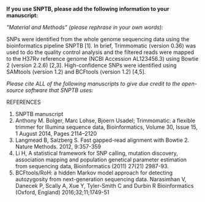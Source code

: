 **If you use SNPTB, please add the following information to your manuscript:**

_"Material and Methods" (please rephrase in your own words):_

SNPs were identified from the whole genome sequencing data using the bioinformatics pipeline SNPTB [1]. In brief, Trimmomatic (version 0.36) was used to do the quality control analysis and the filtered reads were mapped to the H37Rv reference genome (NCBI Accession AL123456.3) using Bowtie 2 (version 2.2.6) [2,3]. High-confidence SNPs were identified using SAMtools (version 1.2) and BCFtools (version 1.2) [4,5].



_Please cite ALL of the following manuscripts to give due credit to the open-source software that SNPTB uses:_

REFERENCES

1. SNPTB manuscript
2. Anthony M. Bolger, Marc Lohse, Bjoern Usadel; Trimmomatic: a flexible trimmer for Illumina sequence data, Bioinformatics, Volume 30, Issue 15, 1 August 2014, Pages 2114–2120
3. Langmead B, Salzberg S. Fast gapped-read alignment with Bowtie 2. Nature Methods. 2012, 9:357-359
4. Li H, A statistical framework for SNP calling, mutation discovery, association mapping and population genetical parameter estimation from sequencing data, Bioinformatics (2011) 27(21) 2987-93.
5. BCFtools/RoH: a hidden Markov model approach for detecting autozygosity from next-generation sequencing data. Narasimhan V, Danecek P, Scally A, Xue Y, Tyler-Smith C and Durbin R Bioinformatics (Oxford, England) 2016;32;11;1749-51
